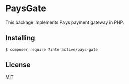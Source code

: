 # PaysGate

This package implements Pays payment gateway in PHP.

## Installing

`$ composer require 7interactive/pays-gate`


## License

MIT